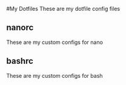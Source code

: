 #My Dotfiles
These are my dotfile config files
## nanorc
These are my custom configs for nano
## bashrc
These are my custom configs for bash

